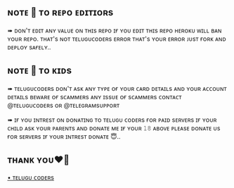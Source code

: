 ## **ɴᴏᴛᴇ 📝 ᴛᴏ ʀᴇᴘᴏ ᴇᴅɪᴛɪᴏʀs**

➠ ᴅᴏɴ'ᴛ ᴇᴅɪᴛ ᴀɴʏ ᴠᴀʟᴜᴇ ᴏɴ ᴛʜɪs ʀᴇᴘᴏ ɪғ ʏᴏᴜ ᴇᴅɪᴛ ᴛʜɪs ʀᴇᴘᴏ ʜᴇʀᴏᴋᴜ ᴡɪʟʟ ʙᴀɴ ʏᴏᴜʀ ʀᴇᴘᴏ. 
ᴛʜᴀᴛ's ɴᴏᴛ ᴛᴇʟᴜɢᴜᴄᴏᴅᴇʀs ᴇʀʀᴏʀ ᴛʜᴀᴛ's ʏᴏᴜʀ ᴇʀʀᴏʀ ᴊᴜsᴛ ғᴏʀᴋ ᴀɴᴅ ᴅᴇᴘʟᴏʏ sᴀғᴇʟʏ.. 

## **ɴᴏᴛᴇ 📝 ᴛᴏ ᴋɪᴅs**

➠ ᴛᴇʟᴜɢᴜᴄᴏᴅᴇʀs ᴅᴏɴ'ᴛ ᴀsᴋ ᴀɴʏ ᴛʏᴘᴇ ᴏғ ʏᴏᴜʀ ᴄᴀʀᴅ ᴅᴇᴛᴀɪʟs ᴀɴᴅ ʏᴏᴜʀ ᴀᴄᴄᴏᴜɴᴛ ᴅᴇᴛᴀɪʟs ʙᴇᴡᴀʀᴇ ᴏғ sᴄᴀᴍᴍᴇʀs ᴀɴʏ ɪssᴜᴇ ᴏғ sᴄᴀᴍᴍᴇʀs ᴄᴏɴᴛᴀᴄᴛ @ᴛᴇʟᴜɢᴜᴄᴏᴅᴇʀs ᴏʀ @ᴛᴇʟᴇɢʀᴀᴍsᴜᴘᴘᴏʀᴛ

➠ ɪғ ʏᴏᴜ ɪɴᴛʀᴇsᴛ ᴏɴ ᴅᴏɴᴀᴛɪɴɢ ᴛᴏ ᴛᴇʟᴜɢᴜ ᴄᴏᴅᴇʀs ғᴏʀ ᴘᴀɪᴅ sᴇʀᴠᴇʀs ɪғ ʏᴏᴜʀ ᴄʜɪʟᴅ ᴀsᴋ ʏᴏᴜʀ ᴘᴀʀᴇɴᴛs ᴀɴᴅ ᴅᴏɴᴀᴛᴇ ᴍᴇ ɪғ ʏᴏᴜʀ 𝟷𝟾 ᴀʙᴏᴠᴇ ᴘʟᴇᴀsᴇ ᴅᴏɴᴀᴛᴇ ᴜs ғᴏʀ sᴇʀᴠᴇʀs ɪғ ʏᴏᴜʀ ɪɴᴛʀᴇsᴛ ᴅᴏɴᴀᴛᴇ 😇.. 

## ᴛʜᴀɴᴋ ʏᴏᴜ❤🌹
[• ᴛᴇʟᴜɢᴜ ᴄᴏᴅᴇʀs](ʜᴛᴛᴘs://ᴛ.ᴍᴇ/ᴛɢsʜᴀᴅᴏᴡ_ғɪɢʜᴛᴇʀs) 
